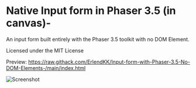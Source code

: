 # Native Input form in Phaser 3.5 (in canvas)-

An input form built entirely with the Phaser 3.5 toolkit with no DOM Element.

Licensed under the MIT License

Preview:
https://raw.githack.com/ErlendKK/Input-form-with-Phaser-3.5-No-DOM-Elements-/main/index.html

![Screenshot](https://github.com/ErlendKK/Input-form-in-Phaser-3.5-No-DOM-Overlay-/assets/136587757/61a23810-afae-4328-82b2-13767bd829a5)
